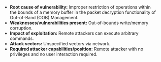 - **Root cause of vulnerability:** Improper restriction of operations within the bounds of a memory buffer in the packet decryption functionality of Out-of-Band (OOB) Management.
- **Weaknesses/vulnerabilities present:** Out-of-bounds write/memory corruption.
- **Impact of exploitation:** Remote attackers can execute arbitrary commands.
- **Attack vectors:** Unspecified vectors via network.
- **Required attacker capabilities/position:** Remote attacker with no privileges and no user interaction required.